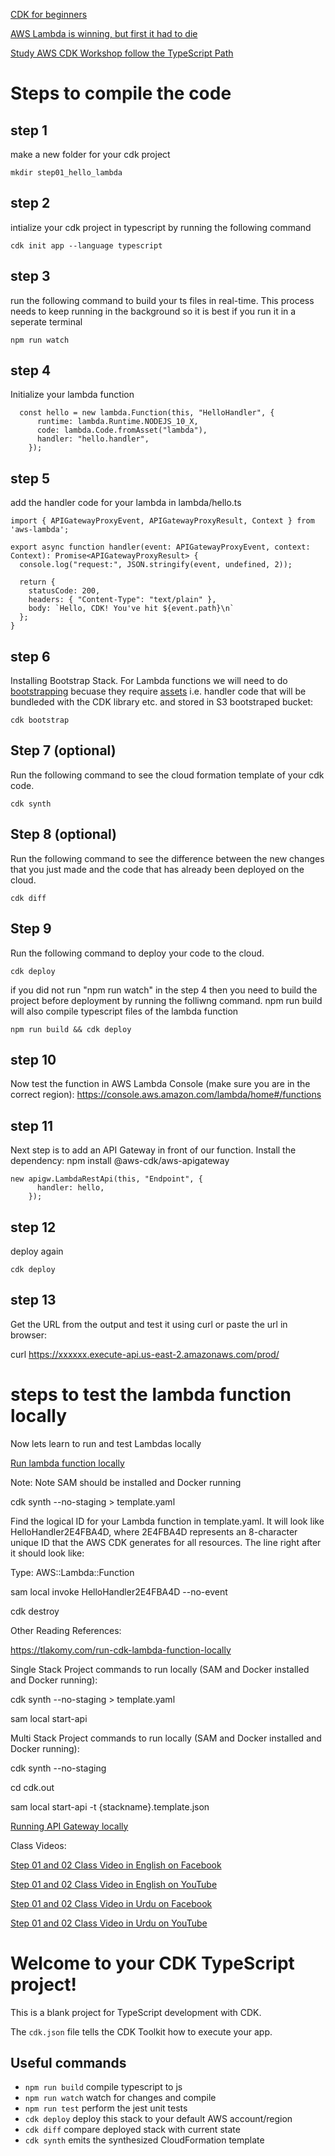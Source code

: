[CDK for beginners](https://levelup.gitconnected.com/aws-cdk-for-beginners-e6c05ad91895)

[AWS Lambda is winning, but first it had to die](https://acloudguru.com/blog/engineering/aws-lambda-is-winning-but-first-it-had-to-die)

[Study AWS CDK Workshop follow the TypeScript Path](https://cdkworkshop.com/)



# Steps to compile the code

## step 1 
make a new folder for your cdk project

```
mkdir step01_hello_lambda
```

## step 2
intialize your cdk project in typescript by running the following command

```
cdk init app --language typescript
```

## step 3
run the following command to build your ts files in real-time. This process needs to keep running in the background so it is best if you run it in a seperate terminal

```
npm run watch
```

## step 4
Initialize your lambda function 

```
  const hello = new lambda.Function(this, "HelloHandler", {
      runtime: lambda.Runtime.NODEJS_10_X,
      code: lambda.Code.fromAsset("lambda"),
      handler: "hello.handler",
    });

```

## step 5
add the handler code for your lambda in lambda/hello.ts
```
import { APIGatewayProxyEvent, APIGatewayProxyResult, Context } from 'aws-lambda';

export async function handler(event: APIGatewayProxyEvent, context: Context): Promise<APIGatewayProxyResult> {
  console.log("request:", JSON.stringify(event, undefined, 2));

  return {
    statusCode: 200,
    headers: { "Content-Type": "text/plain" },
    body: `Hello, CDK! You've hit ${event.path}\n`
  };
}
```


## step 6
Installing Bootstrap Stack. 
For Lambda functions we will need to do [bootstrapping](https://docs.aws.amazon.com/cdk/latest/guide/bootstrapping.html) becuase they require [assets](https://docs.aws.amazon.com/cdk/latest/guide/assets.html) i.e. handler code that will be bundleded with the CDK library etc. and stored in S3 bootstraped bucket:

```
cdk bootstrap
```


## Step 7 (optional)

Run the following command to see the cloud formation template of your cdk code.

```
cdk synth
```

## Step 8 (optional)

Run the following command to see the difference between the new changes that you just made and the code that has already been deployed on the cloud.
```
cdk diff
```


## Step 9 

Run the following command to deploy your code to the cloud. 

```
cdk deploy
```

if you did not run "npm run watch" in the step 4 then you need to build the project before deployment by running the folliwng command. npm run build will also compile typescript files of the lambda function

```
npm run build && cdk deploy
```

## step 10

Now test the function in AWS Lambda Console (make sure you are in the correct region):
https://console.aws.amazon.com/lambda/home#/functions


## step 11

Next step is to add an API Gateway in front of our function. Install the dependency: npm install @aws-cdk/aws-apigateway

```
new apigw.LambdaRestApi(this, "Endpoint", {
      handler: hello,
    });
```


## step 12

deploy again 

```
cdk deploy
```

## step 13

Get the URL from the output and test it using curl or paste the url in browser:

curl https://xxxxxx.execute-api.us-east-2.amazonaws.com/prod/


# steps to test the lambda function locally


Now lets learn to run and test Lambdas locally

[Run lambda function locally](https://docs.aws.amazon.com/cdk/latest/guide/sam.html)

Note: Note SAM should be installed and Docker running

cdk synth --no-staging > template.yaml

Find the logical ID for your Lambda function in template.yaml. It will look like HelloHandler2E4FBA4D, where 2E4FBA4D represents an 8-character unique ID that the AWS CDK generates for all resources. The line right after it should look like:

Type: AWS::Lambda::Function

sam local invoke HelloHandler2E4FBA4D --no-event

cdk destroy

Other Reading References:

https://tlakomy.com/run-cdk-lambda-function-locally

Single Stack Project commands to run locally (SAM and Docker installed and Docker running):

cdk synth --no-staging > template.yaml

sam local start-api

Multi Stack Project commands to run locally (SAM and Docker installed and Docker running):

cdk synth --no-staging

cd cdk.out

sam local start-api -t {stackname}.template.json

[Running API Gateway locally](https://docs.aws.amazon.com/serverless-application-model/latest/developerguide/serverless-sam-cli-using-start-api.html)

Class Videos:

[Step 01 and 02 Class Video in English on Facebook](https://www.facebook.com/zeeshanhanif/videos/10225216995316823)

[Step 01 and 02 Class Video in English on YouTube](https://www.youtube.com/watch?v=JpLNn3_GbIc)

[Step 01 and 02 Class Video in Urdu on Facebook](https://www.facebook.com/zeeshanhanif/videos/10225226138185389)

[Step 01 and 02 Class Video in Urdu on YouTube](https://www.youtube.com/watch?v=IJBowlCR7fk)





# Welcome to your CDK TypeScript project!

This is a blank project for TypeScript development with CDK.

The `cdk.json` file tells the CDK Toolkit how to execute your app.

## Useful commands

 * `npm run build`   compile typescript to js
 * `npm run watch`   watch for changes and compile
 * `npm run test`    perform the jest unit tests
 * `cdk deploy`      deploy this stack to your default AWS account/region
 * `cdk diff`        compare deployed stack with current state
 * `cdk synth`       emits the synthesized CloudFormation template
